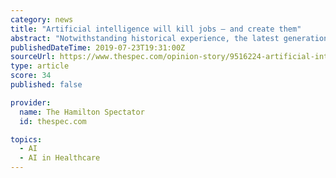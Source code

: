 ```yaml
---
category: news
title: "Artificial intelligence will kill jobs – and create them"
abstract: "Notwithstanding historical experience, the latest generation of automation, broadly referred to as artificial intelligence (AI), has many sounding ... for health-care providers to develop personalized therapy protocols and educate their patients in how ..."
publishedDateTime: 2019-07-23T19:31:00Z
sourceUrl: https://www.thespec.com/opinion-story/9516224-artificial-intelligence-will-kill-jobs-and-create-them/
type: article
score: 34
published: false

provider:
  name: The Hamilton Spectator
  id: thespec.com

topics:
  - AI
  - AI in Healthcare
---
```

